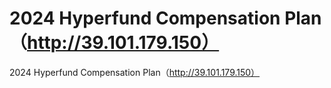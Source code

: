 # 2024 Hyperfund Compensation Plan（http://39.101.179.150）

2024 Hyperfund Compensation Plan（http://39.101.179.150）